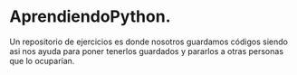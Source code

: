 # AprendiendoPython.
Un repositorio de ejercicios es donde nosotros guardamos códigos siendo asi nos ayuda para poner tenerlos guardados y pararlos a otras personas que lo ocuparían.
